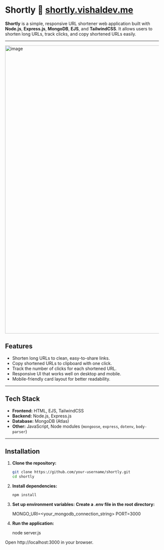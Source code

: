 # Shortly 🔗   [shortly.vishaldev.me](shortly.vishaldev.me)

**Shortly** is a simple, responsive URL shortener web application built with **Node.js**, **Express.js**, **MongoDB**, **EJS**, and **TailwindCSS**. It allows users to shorten long URLs, track clicks, and copy shortened URLs easily.

---
<img width="1919" height="942" alt="image" src="https://github.com/user-attachments/assets/454a24e9-f7b7-4c63-8a9e-89c6ebd5383c" />

## Features

- Shorten long URLs to clean, easy-to-share links.
- Copy shortened URLs to clipboard with one click.
- Track the number of clicks for each shortened URL.
- Responsive UI that works well on desktop and mobile.
- Mobile-friendly card layout for better readability.

---

## Tech Stack

- **Frontend:** HTML, EJS, TailwindCSS  
- **Backend:** Node.js, Express.js  
- **Database:** MongoDB (Atlas)  
- **Other:** JavaScript, Node modules (`mongoose`, `express`, `dotenv`, `body-parser`)

---

## Installation

1. **Clone the repository:**
   ```bash
   git clone https://github.com/your-username/shortly.git
   cd shortly

2. **Install dependencies:**
   ```bash
   npm install
3. **Set up environment variables:**
   **Create a .env file in the root directory:**

    MONGO_URI=<your_mongodb_connection_string>
    PORT=3000
4. **Run the application:**

     node server.js


Open http://localhost:3000 in your browser.

